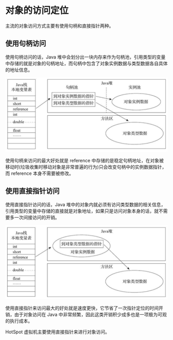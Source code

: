 # 对象的访问定位

主流的对象访问方式主要有使用句柄和直接指针两种。

## 使用句柄访问

使用句柄访问的话，Java 堆中会划分出一块内存来作为句柄池，引用类型的变量中存储的就是对象的句柄地址，而句柄中包含了对象实例数据与类型数据各自具体的地址信息。

![](../../img/handle.png)

使用句柄来访问的最大好处就是 reference 中存储的是稳定句柄地址，在对象被移动时(垃圾收集时移动对象是非常普遍的行为)只会改变句柄中的实例数据指针，而 reference 本身不需要被修改。

## 使用直接指针访问

使用直接指针访问的话，Java 堆中的对象内就必须有访问类型数据的相关信息，引用类型的变量中存储的直接就是对象地址，如果只是访问对象本身的话，就不需要多一次间接访问的开销。

![](../../img/pointer.png)

使用直接指针来访问最大的好处就是速度更快，它节省了一次指针定位的时间开销，由于对象访问在 Java 中非常频繁，因此这类开销积少成多也是一项极为可观的执行成本。

HotSpot 虚拟机主要使用直接指针来进行对象访问。
